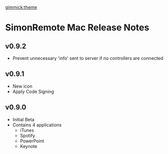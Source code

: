 [gimmick:theme](yeti)

# SimonRemote Mac Release Notes
## v0.9.2
- Prevent unnecessary 'info' sent to server if no controllers are connected

## v0.9.1
- New icon
- Apply Code Signing

## v0.9.0
- Initial Beta
- Contains 4 applications
  - iTunes
  - Spotify
  - PowerPoint
  - Keynote
